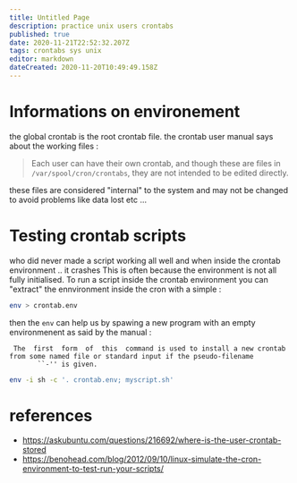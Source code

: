 ```yaml
---
title: Untitled Page
description: practice unix users crontabs
published: true
date: 2020-11-21T22:52:32.207Z
tags: crontabs sys unix
editor: markdown
dateCreated: 2020-11-20T10:49:49.158Z
---
```


# Informations on environement
the global crontab is the root crontab file.
the crontab user manual says about the working files :
>Each user can have their own crontab, and though
these are files in `/var/spool/cron/crontabs`, they are not
intended to be edited directly.

these files are considered "internal" to the system and may not be changed to avoid problems like data lost etc ...

# Testing crontab scripts
who did never made a script working all well and when inside the crontab environment .. it crashes
This is often because the environment is not all fully initialised. To run a script inside the crontab environment you can "extract" the ennvironment inside the cron with a simple :
```bash
env > crontab.env
```
then the  `env` can help us by spawing a new program with an empty environmenent as said by the manual :
```
 The  first  form  of  this  command is used to install a new crontab from some named file or standard input if the pseudo-filename
       ``-'' is given.
```

```bash
env -i sh -c '. crontab.env; myscript.sh'
```


# references
- https://askubuntu.com/questions/216692/where-is-the-user-crontab-stored
- https://benohead.com/blog/2012/09/10/linux-simulate-the-cron-environment-to-test-run-your-scripts/

